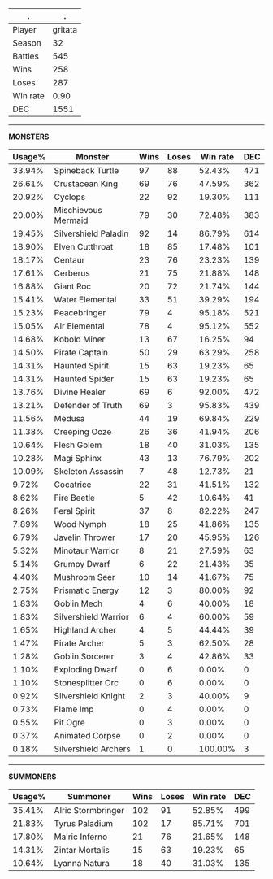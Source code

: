 .|.
|-|-
Player|gritata
Season|32
Battles|545
Wins|258
Loses|287
Win rate|0.90
DEC|1551

---
**MONSTERS**

Usage%|Monster|Wins|Loses|Win rate|DEC|
-|-|-|-|-|-|
33.94%|Spineback Turtle|97|88|52.43%|471|
26.61%|Crustacean King|69|76|47.59%|362|
20.92%|Cyclops|22|92|19.30%|111|
20.00%|Mischievous Mermaid|79|30|72.48%|383|
19.45%|Silvershield Paladin|92|14|86.79%|614|
18.90%|Elven Cutthroat|18|85|17.48%|101|
18.17%|Centaur|23|76|23.23%|139|
17.61%|Cerberus|21|75|21.88%|148|
16.88%|Giant Roc|20|72|21.74%|144|
15.41%|Water Elemental|33|51|39.29%|194|
15.23%|Peacebringer|79|4|95.18%|521|
15.05%|Air Elemental|78|4|95.12%|552|
14.68%|Kobold Miner|13|67|16.25%|94|
14.50%|Pirate Captain|50|29|63.29%|258|
14.31%|Haunted Spirit|15|63|19.23%|65|
14.31%|Haunted Spider|15|63|19.23%|65|
13.76%|Divine Healer|69|6|92.00%|472|
13.21%|Defender of Truth|69|3|95.83%|439|
11.56%|Medusa|44|19|69.84%|229|
11.38%|Creeping Ooze|26|36|41.94%|206|
10.64%|Flesh Golem|18|40|31.03%|135|
10.28%|Magi Sphinx|43|13|76.79%|202|
10.09%|Skeleton Assassin|7|48|12.73%|21|
9.72%|Cocatrice|22|31|41.51%|132|
8.62%|Fire Beetle|5|42|10.64%|41|
8.26%|Feral Spirit|37|8|82.22%|247|
7.89%|Wood Nymph|18|25|41.86%|135|
6.79%|Javelin Thrower|17|20|45.95%|126|
5.32%|Minotaur Warrior|8|21|27.59%|63|
5.14%|Grumpy Dwarf|6|22|21.43%|35|
4.40%|Mushroom Seer|10|14|41.67%|75|
2.75%|Prismatic Energy|12|3|80.00%|92|
1.83%|Goblin Mech|4|6|40.00%|18|
1.83%|Silvershield Warrior|6|4|60.00%|59|
1.65%|Highland Archer|4|5|44.44%|39|
1.47%|Pirate Archer|5|3|62.50%|28|
1.28%|Goblin Sorcerer|3|4|42.86%|33|
1.10%|Exploding Dwarf|0|6|0.00%|0|
1.10%|Stonesplitter Orc|0|6|0.00%|0|
0.92%|Silvershield Knight|2|3|40.00%|9|
0.73%|Flame Imp|0|4|0.00%|0|
0.55%|Pit Ogre|0|3|0.00%|0|
0.37%|Animated Corpse|0|2|0.00%|0|
0.18%|Silvershield Archers|1|0|100.00%|3|

---
**SUMMONERS**

Usage%|Summoner|Wins|Loses|Win rate|DEC|
-|-|-|-|-|-|
35.41%|Alric Stormbringer|102|91|52.85%|499|
21.83%|Tyrus Paladium|102|17|85.71%|701|
17.80%|Malric Inferno|21|76|21.65%|148|
14.31%|Zintar Mortalis|15|63|19.23%|65|
10.64%|Lyanna Natura|18|40|31.03%|135|

